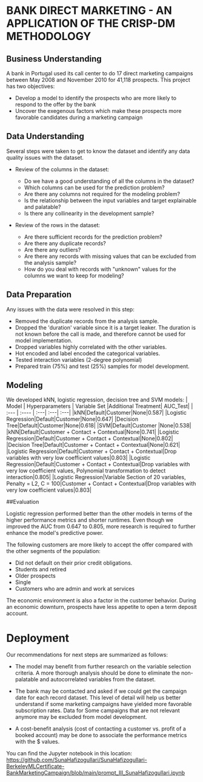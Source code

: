 # BANK DIRECT MARKETING - AN APPLICATION OF THE CRISP-DM METHODOLOGY

## Business Understanding
A bank in Portugal used its call center to do 17 direct marketing campaigns between May 2008 and November 2010 for 41,118 prospects.
This project has two objectives:
- Develop a model to identify the prospects who are more likely to respond to the offer by the bank
- Uncover the exegenous factors which make these prospects more favorable candidates during a marketing campaign

## Data Understanding
Several steps were taken to get to know the dataset and identify any data quality issues with the dataset.
- Review of the columns in the dataset:
  - Do we have a good understanding of all the columns in the dataset?
  - Which columns can be used for the prediction problem?
  - Are there any columns not required for the modeling problem?
  - Is the relationship between the input variables and target explainable and palatable?
  - Is there any collinearity in the development sample?
 
- Review of the rows in the dataset:
  - Are there sufficient records for the prediction problem?
  - Are there any duplicate records?
  - Are there any outliers?
  - Are there any records with missing values that can be excluded from the analysis sample?
  - How do you deal with records with "unknown" values for the columns we want to keep for modeling?

## Data Preparation
Any issues with the data were resolved in this step:
- Removed the duplicate records from the analysis sample.
- Dropped the 'duration' variable since it is a target leaker. The duration is not known before the call is made, and therefore cannot be used for model implementation.
- Dropped variables highly correlated with the other variables.
- Hot encoded and label encoded the categorical variables.
- Tested interaction variables (2-degree polynomial)
- Prepared train (75%) and test (25%) samples for model development.

## Modeling
We developed kNN, logistic regression, decision tree and SVM models:
| Model     | Hyperparameters | Variable Set |Additional Treatment| AUC_Test|
| :---        |    :----   |   :---|   :---|  :---|
|kNN|Default|Customer|None|0.587|
|Logistic Regression|Default|Customer|None|0.647|
|Decision Tree|Default|Customer|None|0.618|
|SVM|Default|Customer |None|0.538|
|kNN|Default|Customer + Contact + Contextual|None|0.741|
|Logistic Regression|Default|Customer + Contact + Contextual|None|0.802|
|Decision Tree|Default|Customer + Contact + Contextual|None|0.621|
|Logistic Regression|Default|Customer + Contact + Contextual|Drop variables with very low coefficient values|0.803|
|Logistic Regression|Default|Customer + Contact + Contextual|Drop variables with very low coefficient values, Polynomial transformation to detect interaction|0.805|
|Logistic Regression|Variable Section of 20 variables, Penalty = L2, C = 100|Customer + Contact + Contextual|Drop variables with very low coefficient values|0.803|

##Evaluation

Logistic regression performed better than the other models in terms of the higher performance metrics and shorter runtimes. Even though we improved the AUC from 0.647 to 0.805, more research is required to further enhance the model's predictive power.

The following customers are more likely to accept the offer compared with the other segments of the population:
- Did not default on their prior credit obligations.
- Students and retired
- Older prospects
- Single
- Customers who are admin and work at services

The economic environment is also a factor in the customer behavior. During an economic downturn, prospects have less appetite to open a term deposit account.

# Deployment

Our recommendations for next steps are summarized as follows:
- The model may benefit from further research on the variable selection criteria. A more thorough analysis should be done to eliminate the non-palatable and autocorrelated variables from the dataset.

- The bank may be contacted and asked if we could get the campaign date for each record dataset. This level of detail will help us better understand if some marketing campaigns have yielded more favorable subscription rates. Data for Some campaigns that are not relevant anymore may be excluded from model development.

- A cost-benefit analysis (cost of contacting a customer vs. profit of a booked account) may be done to associate the performance metrics with the $ values.

You can find the Jupyter notebook in this location: https://github.com/SunaHafizogullari/SunaHafizogullari-BerkeleyMLCertificate-BankMarketingCampaign/blob/main/prompt_III_SunaHafizogullari.ipynb
